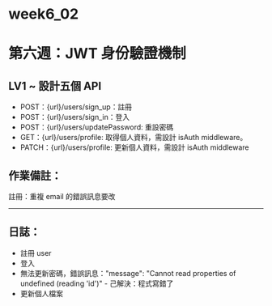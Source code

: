 # week6_02

# 第六週：JWT 身份驗證機制

## LV1 ~ 設計五個 API

-   POST：{url}/users/sign_up：註冊
-   POST：{url}/users/sign_in：登入
-   POST：{url}/users/updatePassword: 重設密碼
-   GET：{url}/users/profile: 取得個人資料，需設計 isAuth middleware。
-   PATCH：{url}/users/profile: 更新個人資料，需設計 isAuth middleware

## 作業備註：

註冊：重複 email 的錯誤訊息要改

---

## 日誌：

-   註冊 user
-   登入
-   無法更新密碼，錯誤訊息："message": "Cannot read properties of undefined (reading 'id')" - 己解決：程式寫錯了
-   更新個人檔案
